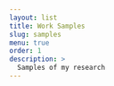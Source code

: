 ```yaml
---
layout: list
title: Work Samples
slug: samples
menu: true
order: 1
description: >
  Samples of my research
---
```

